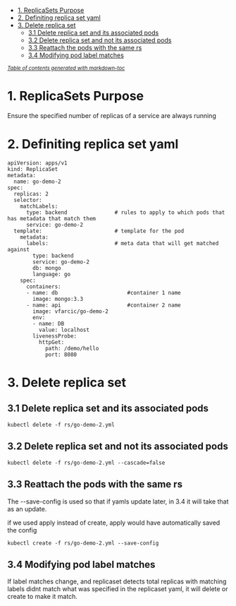 - [1. ReplicaSets Purpose](#1-replicasets-purpose)
- [2. Definiting replica set yaml](#2-definiting-replica-set-yaml)
- [3. Delete replica set](#3-delete-replica-set)
  * [3.1 Delete replica set and its associated pods](#31-delete-replica-set-and-its-associated-pods)
  * [3.2 Delete replica set and not its associated pods](#32-delete-replica-set-and-not-its-associated-pods)
  * [3.3 Reattach the pods with the same rs](#33-reattach-the-pods-with-the-same-rs)
  * [3.4 Modifying pod label matches](#34-modifying-pod-label-matches)

<small><i><a href='http://ecotrust-canada.github.io/markdown-toc/'>Table of contents generated with markdown-toc</a></i></small>


# 1. ReplicaSets Purpose
Ensure the specified number of replicas of a service are always running

# 2. Definiting replica set yaml
```
apiVersion: apps/v1
kind: ReplicaSet
metadata:
  name: go-demo-2
spec:
  replicas: 2                 
  selector:
    matchLabels:
      type: backend               # rules to apply to which pods that has metadata that match them
      service: go-demo-2
  template:                       # template for the pod
    metadata:
      labels:                     # meta data that will get matched against
        type: backend
        service: go-demo-2
        db: mongo
        language: go
    spec:
      containers:
      - name: db                      #container 1 name
        image: mongo:3.3
      - name: api                     #container 2 name
        image: vfarcic/go-demo-2
        env:
        - name: DB
          value: localhost
        livenessProbe:
          httpGet:
            path: /demo/hello
            port: 8080
```

# 3. Delete replica set
## 3.1 Delete replica set and its associated pods
```
kubectl delete -f rs/go-demo-2.yml
```

## 3.2 Delete replica set and not its associated pods
```
kubectl delete -f rs/go-demo-2.yml --cascade=false
```

## 3.3 Reattach the pods with the same rs

The --save-config is used so that if yamls update later, in 3.4 it will take that as an update.

if we used apply instead of create, apply would have automatically saved the config
```
kubectl create -f rs/go-demo-2.yml --save-config
```
## 3.4 Modifying pod label matches
If label matches change, and replicaset detects total replicas with matching labels didnt match what was specified in the replicaset yaml, it will delete or create to make it match.


